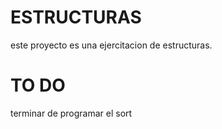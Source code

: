 # ESTRUCTURAS
este proyecto es una ejercitacion de estructuras.

# TO DO
terminar de programar el sort
